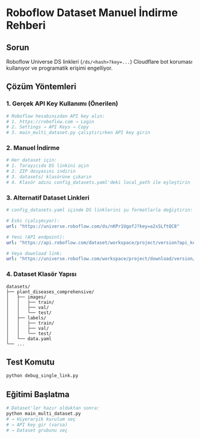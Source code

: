 # Roboflow Dataset Manuel İndirme Rehberi

## Sorun
Roboflow Universe DS linkleri (`/ds/<hash>?key=...`) Cloudflare bot koruması kullanıyor ve programatik erişimi engelliyor.

## Çözüm Yöntemleri

### 1. Gerçek API Key Kullanımı (Önerilen)
```bash
# Roboflow hesabınızdan API key alın:
# 1. https://roboflow.com → Login
# 2. Settings → API Keys → Copy
# 3. main_multi_dataset.py çalıştırırken API key girin
```

### 2. Manuel İndirme
```bash
# Her dataset için:
# 1. Tarayıcıda DS linkini açın
# 2. ZIP dosyasını indirin
# 3. datasets/ klasörüne çıkarın
# 4. Klasör adını config_datasets.yaml'deki local_path ile eşleştirin
```

### 3. Alternatif Dataset Linkleri
```yaml
# config_datasets.yaml içinde DS linklerini şu formatlarla değiştirin:

# Eski (çalışmıyor):
url: "https://universe.roboflow.com/ds/nKPr1UgofJ?key=a2sSLftQC8"

# Yeni (API endpoint):
url: "https://api.roboflow.com/dataset/workspace/project/version?api_key=YOUR_KEY&format=yolov8"

# Veya download link:
url: "https://universe.roboflow.com/workspace/project/download/version/yolov8?key=YOUR_KEY"
```

### 4. Dataset Klasör Yapısı
```
datasets/
├── plant_diseases_comprehensive/
│   ├── images/
│   │   ├── train/
│   │   ├── val/
│   │   └── test/
│   ├── labels/
│   │   ├── train/
│   │   ├── val/
│   │   └── test/
│   └── data.yaml
└── ...
```

## Test Komutu
```bash
python debug_single_link.py
```

## Eğitimi Başlatma
```bash
# Dataset'ler hazır olduktan sonra:
python main_multi_dataset.py
# → Hiyerarşik kurulum seç
# → API key gir (varsa)
# → Dataset grubunu seç
```

